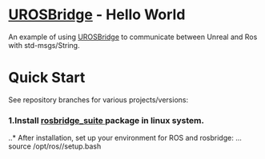   

# [UROSBridge](https://github.com/robcog-iai/UROSBridge) - Hello World

An example of using [UROSBridge](https://github.com/robcog-iai/UROSBridge) to communicate between Unreal and Ros with std-msgs/String. 

# Quick Start

See repository branches for various projects/versions:

### 1.Install [rosbridge_suite ](http://wiki.ros.org/rosbridge_suite) package in linux system.
..* After installation, set up your environment for ROS and rosbridge: 
... source /opt/ros/<rosdistro>/setup.bash
